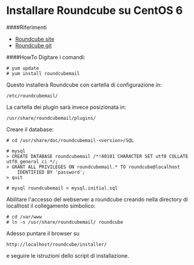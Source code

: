 Installare Roundcube su CentOS 6
=========

####Riferimenti
- [Roundcube site](http://roundcube.net/)
- [Roundcube git](https://github.com/roundcube/roundcubemail/blob/master/INSTALL)

####HowTo
Digitare i comandi:
```
# yum update
# yum install roundcubemail
```
Questo installerà Roundcube con cartella di configurazione in:
```
/etc/roundcubemail/
```
La cartella dei plugin sarà invece posizionata in:
```
/usr/share/roundcubemail/plugins/
```
Creare il database:
```
# cd /usr/share/doc/roundcubemail-<version>/SQL

# mysql
> CREATE DATABASE roundcubemail /*!40101 CHARACTER SET utf8 COLLATE utf8_general_ci */;
> GRANT ALL PRIVILEGES ON roundcubemail.* TO roundcube@localhost
    IDENTIFIED BY 'password';
> quit

# mysql roundcubemail < mysql.initial.sql

```
Abilitare l'accesso del webserver a roundcube creando nella directory di localhost il collegamento simbolico:
```
# cd /var/www
# ln -s /usr/share/roundcubemail/ roundcube
```
Adesso puntare il browser su
```
http://localhost/roundcube/installer/
```
e seguire le istruzioni dello script di installazione.
